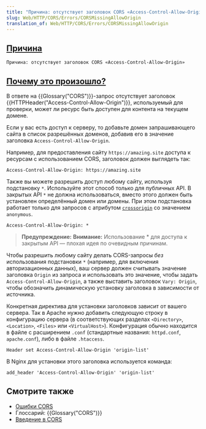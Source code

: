 ```yaml
---
title: "Причина: отсутствует заголовок CORS «Access-Control-Allow-Origin»"
slug: Web/HTTP/CORS/Errors/CORSMissingAllowOrigin
translation_of: Web/HTTP/CORS/Errors/CORSMissingAllowOrigin
---
```


## [Причина](/ru/docs/)

```
Причина: отсутствует заголовок CORS «Access-Control-Allow-Origin»
```

## [Почему это произошло?](/ru/docs/)

В ответе на {{Glossary("CORS")}}-запрос отсутствует заголовок {{HTTPHeader("Access-Control-Allow-Origin")}}, используемый для проверки, может ли ресурс быть доступен для контента на текущем домене.

Если у вас есть доступ к серверу, то добавьте домен запрашивающего сайта в список разрешённых доменов, добавив его в значение заголовка `Access-Control-Allow-Origin`.

Например, для предоставления сайту `https://amazing.site` доступа к ресурсам с использованием CORS, заголовок должен выглядеть так:

```
Access-Control-Allow-Origin: https://amazing.site
```

Также вы можете разрешить доступ любому сайту, используя подстановку `*`. Используйте этот способ только для публичных API. В закрытых API `*` не должна использоваться, вместо этого должен быть установлен определённый домен или домены. При этом подстановка работает только для запросов с атрибутом [`crossorigin`](/ru/docs/Web/HTML/Global_attributes#crossorigin) со значением `anonymous`.

```
Access-Control-Allow-Origin: *
```

> **Предупреждение:** **Внимание:** Использование \* для доступа к закрытым API — плохая идея по очевидным причинам.

Чтобы разрешить любому сайту делать CORS-запросы _без_ использования подстановки `*` (например, для включения авторизационных данных), ваш сервер должен считывать значение заголовка `Origin` из запроса и использовать это значение, чтобы задать `Access-Control-Allow-Origin`, а также выставить заголовок `Vary: Origin`, чтобы обозначить динамическую установку заголовка в зависимости от источника.

Конкретная директива для установки заголовков зависит от вашего сервера. Так в Apache нужно добавить следующую строку в конфигурацию сервера (в соответствующих разделах `<Directory>`, `<Location>`, `<Files>` или `<VirtualHost>`). Конфигурация обычно находится в файле с расширением `.conf` (стандартные названия: `httpd.conf`, `apache.conf`), либо в файле `.htaccess`.

```
Header set Access-Control-Allow-Origin 'origin-list'
```

В Nginx для установки этого заголовка используется команда:

```
add_header 'Access-Control-Allow-Origin' 'origin-list'
```

## Смотрите также

- [Ошибки CORS](/ru/docs/Web/HTTP/CORS/Errors)
- Глоссарий: {{Glossary("CORS")}}
- [Введение в CORS](/ru/docs/Web/HTTP/CORS)
